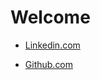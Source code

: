 # Welcome 
* [Linkedin.com](https://www.linkedin.com/in/kristine-zheng-4695201b2/)

* [Github.com](https://github.com/kristinezheng)


